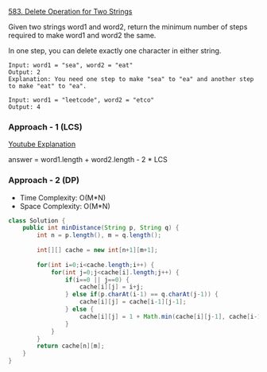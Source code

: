 
[583. Delete Operation for Two Strings](https://leetcode.com/problems/delete-operation-for-two-strings/)

Given two strings word1 and word2, return the minimum number of steps required to make word1 and word2 the same.

In one step, you can delete exactly one character in either string.

```text
Input: word1 = "sea", word2 = "eat"
Output: 2
Explanation: You need one step to make "sea" to "ea" and another step to make "eat" to "ea".
```

```text
Input: word1 = "leetcode", word2 = "etco"
Output: 4
```

### Approach - 1 (LCS)

[Youtube Explanation](https://www.youtube.com/watch?v=VSrsUkoG0bk)

answer =  word1.length + word2.length - 2 * LCS

### Approach - 2 (DP)

- Time Complexity: O(M*N)
- Space Complexity: O(M*N)

```java
class Solution {
    public int minDistance(String p, String q) {
        int n = p.length(), m = q.length();
        
        int[][] cache = new int[n+1][m+1];
                
        for(int i=0;i<cache.length;i++) {
            for(int j=0;j<cache[i].length;j++) {
                if(i==0 || j==0) {
                    cache[i][j] = i+j;
                } else if(p.charAt(i-1) == q.charAt(j-1)) {
                    cache[i][j] = cache[i-1][j-1];
                } else {
                    cache[i][j] = 1 + Math.min(cache[i][j-1], cache[i-1][j]);
                }
            }
        }
        return cache[n][m];
    }
}
```